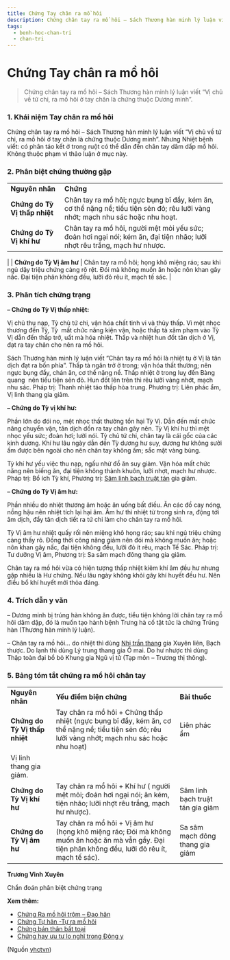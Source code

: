 ```yaml
---
title: Chứng Tay chân ra mồ hôi
description: Chứng chân tay ra mồ hôi – Sách Thương hàn minh lý luận viết “Vị chủ về tứ chi, ra mồ hôi ở tay chân là chứng thuộc Dương minh”.
tags:
  - benh-hoc-chan-tri
  - chan-tri
---
```


# Chứng Tay chân ra mồ hôi 

> Chứng chân tay ra mồ hôi – Sách Thương hàn minh lý luận viết “Vị chủ về tứ chi, ra mồ hôi ở tay chân là chứng thuộc Dương minh”.

### 1. Khái niệm Tay chân ra mồ hôi

Chứng chân tay ra mồ hôi – Sách Thương hàn minh lý luận viết “Vị chủ về tứ chi, ra mồ hôi ở tay chân là chứng thuộc Dương minh”. Nhưng Nhiệt bệnh viết: có phân táo kết ở trong ruột có thể dẫn đến chân tay dâm dấp mồ hôi.  Không thuộc phạm vi thảo luận ở mục này.

### 2. Phân biệt chứng thường gặp

|  |  |
| --- | --- |
| **Nguyên nhân** | **Chứng** |
| **Chứng do Tỳ Vị thấp nhiệt** | Chân tay ra mồ hôi; ngực bụng bĩ đầy, kém ăn, cơ thể nặng nề; tiểu tiện sẻn đỏ; rêu lưỡi vàng nhớt; mạch nhu sác hoặc nhu hoạt. |
| **Chứng do Tỳ Vị khí hư** | Chân tay ra mồ hôi, người mệt mỏi yếu sức; đoản hơi ngại nói; kém ăn, đại tiện nhão; lưỡi nhợt rêu trắng, mạch hư nhược.
 |
| **Chứng do Tỳ Vị âm hư** | Chân tay ra mồ hôi; họng khô miệng ráo; sau khi ngủ dậy triệu chứng càng rõ rệt. Đói mà không muốn ăn hoặc nôn khan gây nấc. Đại tiện phân không đều, lưỡi đỏ rêu ít, mạch tế sác. |

### 3. Phân tích chứng trạng

**– Chứng do Tỳ Vị thấp nhiệt:** 

Vị chủ thụ nạp, Tỳ chủ tứ chi, vận hóa chất tinh vi và thủy thấp. Vì mệt nhọc thương đến Tỳ, Tỳ  mất chức năng kiện vận, hoặc thấp tà xâm phạm vào Tỳ Vị dẫn đến thấp trở, uất mà hóa nhiệt. Thấp và nhiệt hun đốt tân dịch ở Vị, đạt ra tay chân cho nên ra mồ hôi. 

Sách Thương hàn minh lý luận viết “Chân tay ra mồ hôi là nhiệt tụ ở Vị là tân dịch đạt ra bốn phía”. Thấp tà ngăn trở ở trong; vận hóa thất thường; nên ngực bụng đầy, chán ăn, cơ thể nặng nề. Thấp nhiệt ở trong luỵ đến Bàng quang  nên tiểu tiện sẻn đỏ. Hun đốt lên trên thì rêu lưỡi vàng nhớt, mạch nhu sác. Pháp trị: Thanh nhiệt táo thấp hòa trung. Phương trị: Liên phác ẩm, Vị linh thang gia giảm.

**– Chứng do Tỳ vị khí hư:**

Phần lớn do đói no, mệt nhọc thất thường tổn hại Tỳ Vị. Dẫn đến mất chức năng chuyển vận, tân dịch dồn ra tay chân gây nên. Tỳ Vị khí hư thì mệt nhọc yếu sức; đoản hơi; lười nói. Tỳ chủ tứ chi, chân tay là cái gốc của các kinh dương. Khí hư lâu ngày dẫn đến Tỳ dương hư suy, dương hư không sưởi ấm được bên ngoài cho nên chân tay không ấm; sắc mặt vàng bủng.

Tỳ khí hư yếu việc thu nạp, ngấu nhừ đồ ăn suy giảm. Vận hóa mất chức năng nên biếng ăn, đại tiện không thành khuôn, lưỡi nhợt, mạch hư nhược. Pháp trị: Bổ ích Tỳ khí, Phương trị: [Sâm linh bạch truật tán](/yhctvn/bai-thuoc-sam-linh-bach-truat-tan/) gia giảm.

**– Chứng do Tỳ Vị âm hư:** 

Phần nhiều do nhiệt thương âm hoặc ăn uống bất điều. Ăn các đồ cay nóng, nồng hậu nên nhiệt tích lại hại âm. Âm hư thì nhiệt từ trong sinh ra, động tới âm dịch, đẩy tân dịch tiết ra tứ chi làm cho chân tay ra mồ hôi. 

Tỳ Vị âm hư nhiệt quấy rối nên miệng khô họng ráo; sau khi ngủ triệu chứng càng thấy rõ. Đồng thời công năng giảm nên đói mà không muốn ăn; hoặc nôn khan gây nấc, đại tiện không đều, lưỡi đỏ ít rêu, mạch Tế Sác. Pháp trị: Tư dưỡng Vị âm, Phương trị: Sa sâm mạch đông thang gia giảm.

Chân tay ra mồ hôi vừa có hiện tượng thấp nhiệt kiêm khí âm đều hư nhưng gặp nhiều là Hư chứng. Nếu lâu ngày không khỏi gây khí huyết đều hư. Nên điều bổ khí huyết mới thỏa đáng.

### 4. Trích dẫn y văn

– Dương minh bị trúng hàn không ăn được, tiểu tiện không lời chân tay ra mồ hôi dâm dập, đó là muốn tạo hành bệnh Trưng hà cố tật tức là chứng Trúng hàn (Thương hàn minh lý luận).

– Chân tay ra mồ hôi… do nhiệt thì dùng [Nhị trần thang](/yhctvn/bai-thuoc-nhi-tran-thang/) gia Xuyên liên, Bạch thược. Do lạnh thì dùng Lý trung thang gia Ô mai. Do hư nhược thì dùng Thập toàn đại bổ bỏ Khung gia Ngũ vị tử (Tạp môn – Trương thị thông).

### 5. Bảng tóm tắt chứng ra mồ hôi chân tay

|  |  |  |
| --- | --- | --- |
| **Nguyên nhân** | **Yếu điểm biện chứng** | **Bài thuốc** |
| **Chứng do Tỳ Vị thấp nhiệt** | Tay chân ra mồ hôi + Chứng thấp nhiệt (ngực bụng bĩ đầy, kém ăn, cơ thể nặng nề; tiểu tiện sẻn đỏ; rêu lưỡi vàng nhớt; mạch nhu sác hoặc nhu hoạt) | Liên phác ẩm
Vị linh thang gia giảm. |
| **Chứng do Tỳ Vị khí hư** | Tay chân ra mồ hôi + Khí hư ( người mệt mỏi; đoản hơi ngại nói; ăn kém,  tiện nhão; lưỡi nhợt rêu trắng, mạch hư nhược). | Sâm linh bạch truật tán gia giảm |
| **Chứng do Tỳ Vị âm hư** | Tay chân ra mồ hôi + Vị âm hư (họng khô miệng ráo; Đói mà không muốn ăn hoặc ăn mà vẫn gầy. Đại tiện phân không đều, lưỡi đỏ rêu ít, mạch tế sác). |  Sa sâm mạch đông thang gia giảm |

**Trương Vinh** **Xuyên**

Chẩn đoán phân biệt chứng trạng

**Xem thêm:**

* [Chứng Ra mồ hôi trộm – Đạo hãn](/yhctvn/chung-ra-mo-hoi-trom-dao-han/)
* [Chứng Tự hãn -Tự ra mồ hôi](/yhctvn/chung-tu-han-tu-ra-mo-hoi/)
* [Chứng bán thân bất toại](/yhctvn/chung-ban-than-bat-toai/)
* [Chứng hay ưu tư lo nghĩ trong Đông y](/yhctvn/chung-hay-uu-tu-lo-nghi-trong-dong-y/)

(Nguồn <a href="https://yhctvn.com/chung-tay-chan-ra-mo-hoi/" target="_blank">yhctvn</a>)
